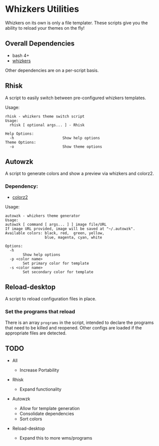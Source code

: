 # Whizkers Utilities

Whizkers on its own is only a file templater. These scripts give you the ability to reload your themes on the fly!

## Overall Dependencies

* bash 4+
* [whizkers](https://github.com/metakirby5/whizkers)

Other dependencies are on a per-script basis.

## Rhisk

A script to easily switch between pre-configured whizkers templates.

Usage:

    rhisk - whizkers theme switch script
    Usage:
      rhisk [ optional args... ] - Rhisk

    Help Options:
      -h                      Show help options
    Theme Options:
      -o                      Show theme options

## Autowzk

A script to generate colors and show a preview via whizkers and colorz2.

### Dependency:
* [colorz2](https://github.com/metakirby5/colorz2)

Usage:

    autowzk - whizkers theme generator
    Usage:
    autowzk [ command [ args... ] ] image file/URL
    If image URL provided, image will be saved at "~/.autowzk".
    Available colors: black, red,  green, yellow,
                      blue, magenta, cyan, white

    Options:
      -h
            Show help options
      -p <color name>
            Set primary color for template
      -s <color name>
            Set secondary color for template

## Reload-desktop

A script to reload configuration files in place.

### Set the programs that reload

There is an array `programs` in the script, intended to declare the programs that need to be killed and reopened. Other configs are loaded if the appropriate files are detected.

## TODO

* All
	* Increase Portability

* Rhisk
    * Expand functionality

* Autowzk
	* Allow for template generation
	* Consolidate dependencies
	* Sort colors

* Reload-desktop
	* Expand this to more wms/programs
